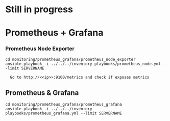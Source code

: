 # Still in progress

# Prometheus + Grafana

### Prometheus Node Exporter
`cd monitoring/prometheus_grafana/prometheus_node_exporter`                    
`ansible-playbook -i ../../../inventory playbooks/prometheus_node.yml --limit SERVERNAME`

      Go to http://<<ip>>:9100/metrics and check if exposes metrics

## Prometheus & Grafana
`cd monitoring/prometheus_grafana/prometheus_grafana`                                  
`ansible-playbook -i ../../../inventory playbooks/prometheus_grafana.yml --limit SERVERNAME`